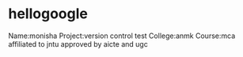 # hellogoogle
Name:monisha
Project:version control test
College:anmk
Course:mca
affiliated to jntu approved by aicte and ugc
